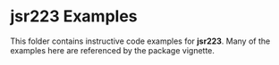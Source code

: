 # jsr223 Examples

This folder contains instructive code examples for **jsr223**. Many of the examples here are referenced by the package vignette.
